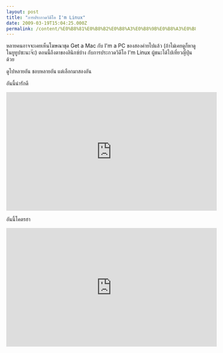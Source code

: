 ```yaml
---
layout: post
title: "การประกวดวิดีโอ I'm Linux"
date: 2009-03-19T15:04:25.000Z
permalink: /content/%E0%B8%81%E0%B8%B2%E0%B8%A3%E0%B8%9B%E0%B8%A3%E0%B8%B0%E0%B8%81%E0%B8%A7%E0%B8%94%E0%B8%A7%E0%B8%B4%E0%B8%94%E0%B8%B5%E0%B9%82%E0%B8%AD-im-linux
---
```


หลายคนอาจจะเคยเห็นโฆษณาชุด Get a Mac กับ I'm a PC ของสองค่ายไปแล้ว (ถ้าไม่เคยดูก็หาดูในยูทูปซะนะจ๊ะ) ตอนนี้ถึงตาของลินิกซ์บ้าง กับการประกวดวิดีโอ <a ref="http://video.linuxfoundation.org/category/video-category/-linux-foundation-video-contest">I'm Linux</a> ผู้ชนะได้ไปเที่ยวญี่ปุ่นด้วย

ดูไปหลายอัน ชอบหลายอัน แต่เลือกมาสองอัน

อันนี้น่ารักดี

<iframe width="560" height="315" src="https://www.youtube.com/embed/SwmfyeHBFlM?si=zsrswNVWnTsgg1YO" title="YouTube video player" frameborder="0" allow="accelerometer; autoplay; clipboard-write; encrypted-media; gyroscope; picture-in-picture; web-share" referrerpolicy="strict-origin-when-cross-origin" allowfullscreen></iframe>

อันนี้โคตรฮา

<iframe width="560" height="315" src="https://www.youtube.com/embed/xceiMJSunIg?si=FlbKRwxwN4SCaGeJ" title="YouTube video player" frameborder="0" allow="accelerometer; autoplay; clipboard-write; encrypted-media; gyroscope; picture-in-picture; web-share" referrerpolicy="strict-origin-when-cross-origin" allowfullscreen></iframe>
